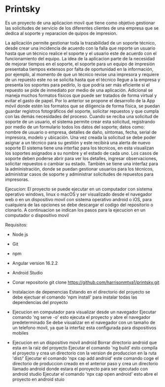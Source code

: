 # Printsky
Es un proyecto de una aplicacion movil que tiene como objetivo gestionar las solicitudes de servicio  de los diferentes clientes de una empresa que se dedica al soporte y reparacion de quipos de impresion.

La aplicación permite gestionar toda la trazabilidad de un soporte técnico, desde crear una incidencia de acuerdo con la falla que reporte un usuario hasta que un técnico realice el soporte y el usuario este de acuerdo con el funcionamiento del equipo.
La idea de la aplicacion parte de la necesidad de mejorar tiempos en el soporte, el soporte para un equipo de impresión presentaba tiempos extensos por falta de oportunidad en la información, por ejemplo, al momento de que un técnico revise una impresora y requiere de un repuesto este no se solicita hasta que el técnico llegue a la empresa y presenta los soportes para pedirlo, lo que podría ser más eficiente si el repuesto se pide de inmediato por medio de una aplicación. Adicional se maneja muchos formatos físicos que puede ser tratados de forma virtual y evitar el gasto de papel.
Por lo anterior se propone el desarrollo de la App móvil donde estén los formatos que se diligencia de forma física, se puedan guardar registros fotográficos del soporte, solicitar repuestos y que cumpla con las demás necesidades del proceso.
Cuando se reciba una solicitud de soporte de un usuario, el sistema permite crear esta solicitud, registrando por medio de un formulario todos los datos del soporte; datos como: nombre de usuario o empresa, detalles de daño, síntomas, fecha, serial de impresora, modelo y ubicación. Una vez creada la solicitud se debe poder asignar a un técnico para su gestión y este recibirá una alerta de nuevo soporte
El sistema tiene una interfaz para los técnicos, en esta visualizan los soportes asignados a su nombre y el estado de cada uno. Los casos de soporte deben poderse abrir para ver los detalles, ingresar observaciones, solicitar repuestos o cambiar su estado. También se tiene una interfaz para la administración, donde se puedan gestionar usuarios para los técnicos, administrar casos de soporte y administrar solicitudes de repuestos para impresoras.



Ejecucion:
El proyecto se puede ejecutar en un computador con sistema operativo windows, linux o macOS y ser visualizado desde el navegador web o en un dispositivo movil con sistema operativo android o iOS, para cualquiera de las opciones se debe descargar el codigo del repositorio o clonarlo. A continuacion se indican los pasos para la ejecucion en un computador o dispositivo movil

Requisitos:
 - Node js
 - Git
 - npm
 - Angular version 16.2.2
 - Android Studio
   

- Conar repositorio
  git clone https://github.com/harrisonmtya1/printsky.git

- Instalacion de depenencias
  Estando en el directorio del proyecto se debe ejectuar el comando 'npm install' para instalar todas las dependencias del proyecto
  
- Ejecucion en computador para visualizar desde un navegador
  Ejecutar comando 'ng serve -o' esto ejecuta el proyecto y abre el navegador predeterminado
  Se debe visualizar en el navegador con un tamaño de un telefono movil, ya que la interfaz esta configurada para dispositivos mobiles

- Ejecucion en un dispositivo movil android
  Borrar directorio android que esta en la raiz del proyecto
  Ejecutar el comando 'ng build' esto compila el proyecto y crea un directorio con la version de produccion en la ruta 'dist/'
  Ejecutar el comando 'npx cap add android' este comando coge el directorio de produccion creado en el anterior paso y crea un directorio llamado android donde estara el poroyecto para ser ejecutado con android studio
  Ejecutar el comando 'npx cap open android' esto abre el proyecto en android stuio

  
  




